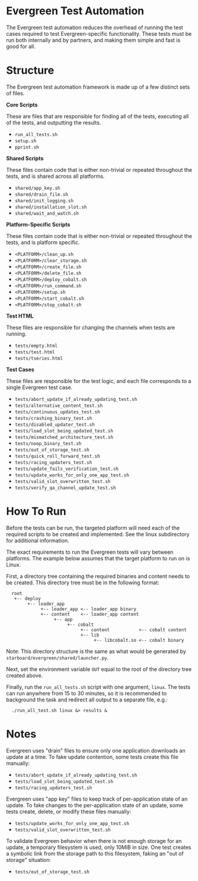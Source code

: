 Evergreen Test Automation
=============

The Evergreen test automation reduces the overhead of running the test cases
required to test Evergreen-specific functionality. These tests must be run both
internally and by partners, and making them simple and fast is good for all.

Structure
=============

The Evergreen test automation framework is made up of a few distinct sets of
files.

**Core Scripts**

These are files that are responsible for finding all of the tests, executing all
of the tests, and outputting the results.

* `run_all_tests.sh`
* `setup.sh`
* `pprint.sh`

**Shared Scripts**

These files contain code that is either non-trivial or repeated throughout the
tests, and is shared across all platforms.

* `shared/app_key.sh`
* `shared/drain_file.sh`
* `shared/init_logging.sh`
* `shared/installation_slot.sh`
* `shared/wait_and_watch.sh`

**Platform-Specific Scripts**

These files contain code that is either non-trivial or repeated throughout the
tests, and is platform specific.

* `<PLATFORM>/clean_up.sh`
* `<PLATFORM>/clear_storage.sh`
* `<PLATFORM>/create_file.sh`
* `<PLATFORM>/delete_file.sh`
* `<PLATFORM>/deploy_cobalt.sh`
* `<PLATFORM>/run_command.sh`
* `<PLATFORM>/setup.sh`
* `<PLATFORM>/start_cobalt.sh`
* `<PLATFORM>/stop_cobalt.sh`

**Test HTML**

These files are responsible for changing the channels when tests are running.

* `tests/empty.html`
* `tests/test.html`
* `tests/tseries.html`

**Test Cases**

These files are responsible for the test logic, and each file corresponds to a
single Evergreen test case.

* `tests/abort_update_if_already_updating_test.sh`
* `tests/alternative_content_test.sh`
* `tests/continuous_updates_test.sh`
* `tests/crashing_binary_test.sh`
* `tests/disabled_updater_test.sh`
* `tests/load_slot_being_updated_test.sh`
* `tests/mismatched_architecture_test.sh`
* `tests/noop_binary_test.sh`
* `tests/out_of_storage_test.sh`
* `tests/quick_roll_forward_test.sh`
* `tests/racing_updaters_test.sh`
* `tests/update_fails_verification_test.sh`
* `tests/update_works_for_only_one_app_test.sh`
* `tests/valid_slot_overwritten_test.sh`
* `tests/verify_qa_channel_update_test.sh`

How To Run
=============

Before the tests can be run, the targeted platform will need each of the
required scripts to be created and implemented. See the linux subdirectory for
additional information.

The exact requirements to run the Evergreen tests will vary between platforms.
The example below assumes that the target platform to run on is Linux.

First, a directory tree containing the required binaries and content needs to be
created. This directory tree must be in the following format:

```
  root
   +-- deploy
        +-- loader_app
             +-- loader_app <-- loader_app binary
             +-- content    <-- loader_app content
                  +-- app
                       +-- cobalt
                            +-- content           <-- cobalt content
                            +-- lib
                                 +-- libcobalt.so <-- cobalt binary
```

Note: This directory structure is the same as what would be generated by
      `starboard/evergreen/shared/launcher.py`.

Next, set the environment variable `OUT` equal to the root of the directory tree
created above.

Finally, run the `run_all_tests.sh` script with one argument, `linux`. The tests
can run anywhere from 15 to 30 minutes, so it is recommended to background the
task and redirect all output to a separate file, e.g.:

```
  ./run_all_test.sh linux &> results &
```

Notes
=============

Evergreen uses "drain" files to ensure only one application downloads an update
at a time. To fake update contention, some tests create this file manually:

* `tests/abort_update_if_already_updating_test.sh`
* `tests/load_slot_being_updated_test.sh`
* `tests/racing_updaters_test.sh`

Evergreen uses "app key" files to keep track of per-application state of an
update. To fake changes to the per-application state of an update, some tests
create, delete, or modify these files manually:

* `tests/update_works_for_only_one_app_test.sh`
* `tests/valid_slot_overwritten_test.sh`

To validate Evergreen behavior when there is not enough storage for an update, a
temporary filesystem is used, only 10MiB in size. One test creates a symbolic
link from the storage path to this filesystem, faking an "out of storage"
situation:

* `tests/out_of_storage_test.sh`
